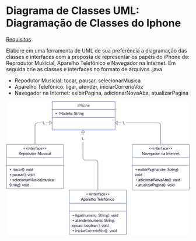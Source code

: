 # Diagrama de Classes UML: Diagramação de Classes do Iphone

[Requisitos](https://github.com/digitalinnovationone/trilha-java-basico/tree/main/desafios/poo)

Elabore em uma ferramenta de UML de sua preferência a diagramação das classes e interfaces com a proposta de representar os papéis do iPhone de: Reprodutor Musicial, Aparelho Telefônico e Navegador na Internet. Em seguida crie as classes e interfaces no formato de arquivos .java

- Repodutor Musicial: tocar, pausar, selecionarMusica
- Aparelho Telefônico: ligar, atender, iniciarCorrerioVoz
- Navegador na Internet: exibirPagina, adicionarNovaAba, atualizarPagina

![iPhone UML](./UMLiphone.png)
